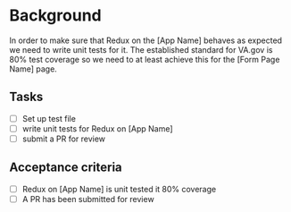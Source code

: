 # Background
In order to make sure that Redux on the [App Name] behaves as expected we need to write unit tests for it. The established standard for VA.gov is 80% test coverage so we need to at least achieve this for the [Form Page Name] page.

## Tasks
- [ ] Set up test file
- [ ] write unit tests for Redux on [App Name]
- [ ] submit a PR for review

## Acceptance criteria
- [ ] Redux on [App Name] is unit tested it 80% coverage
- [ ] A PR has been submitted for review
